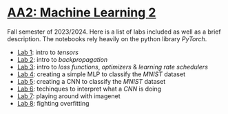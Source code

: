 # [AA2: Machine Learning 2](https://www.fib.upc.edu/en/studies/bachelors-degrees/bachelor-degree-data-science-and-engineering/curriculum/syllabus/AA2-GCED)
Fall semester of 2023/2024. Here is a list of labs included as well as a brief description. The notebooks rely heavily on the python library _PyTorch_.

* [Lab 1](/AA2/lab1): intro to _tensors_
* [Lab 2](/AA2/lab2): intro to _backpropagation_
* [Lab 3](/AA2/lab3): intro to _loss functions_, _optimizers_ & _learning rate schedulers_
* [Lab 4](/AA2/lab4): creating a simple MLP to classify the _MNIST_ dataset
* [Lab 5](/AA2/lab5): creating a CNN to classify the _MNIST_ dataset
* [Lab 6](/AA2/lab6): techinques to interpret what a _CNN_ is doing
* [Lab 7](/AA2/lab7): playing around with imagenet
* [Lab 8](/AA2/lab8): fighting overfitting